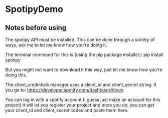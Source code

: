 # SpotipyDemo

## Notes before using
The spotipy API must be installed. This can be done through a variety of ways, ask me to let me know how you're doing it.

The terminal command for this is (using the pip package installer): 
pip install spotipy 

But you might not want to download it this way, just let me know how you're doing this.

The client_credintials manager uses a client_id and client_secret string. If you go to:
https://developer.spotify.com/dashboard/login 

You can log in with a spotify account (I guess just make an account for this project) it will let you register your project and once you do, you can get your client_id and client_secret codes and paste them here.
